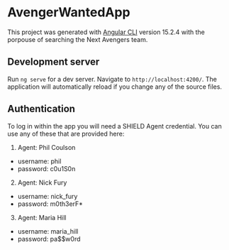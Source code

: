 # AvengerWantedApp

This project was generated with [Angular CLI](https://github.com/angular/angular-cli) version 15.2.4 with the porpouse of searching the Next Avengers team.

## Development server

Run `ng serve` for a dev server. Navigate to `http://localhost:4200/`. The application will automatically reload if you change any of the source files.

## Authentication
To log in within the app you will need a SHIELD Agent credential. You can use any of these that are provided here:

1. Agent: Phil Coulson
 - username: phil
 - password: c0u1S0n

2. Agent: Nick Fury
 - username: nick_fury
 - password: m0th3erF*

3. Agent: Maria Hill
 - username: maria_hill
 - password: pa$$w0rd